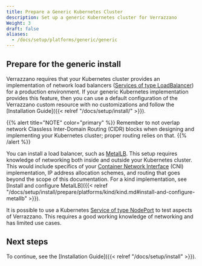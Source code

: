 ```yaml
---
title: Prepare a Generic Kubernetes Cluster
description: Set up a generic Kubernetes cluster for Verrazzano
Weight: 3
draft: false
aliases:
  - /docs/setup/platforms/generic/generic
---
```


## Prepare for the generic install

Verrazzano requires that your Kubernetes cluster provides an implementation of network load balancers ([Services of type LoadBalancer](https://kubernetes.io/docs/tasks/access-application-cluster/create-external-load-balancer/)) for a production environment. If your generic Kubernetes implementation provides this feature, then you can use a default configuration
of the Verrazzano custom resource with no customizations and follow the [Installation Guide]({{< relref "/docs/setup/install/" >}}).


{{% alert title="NOTE" color="primary" %}}
Remember to not overlap network Classless Inter-Domain Routing (CIDR) blocks when designing and implementing your Kubernetes cluster; proper routing relies on that.
{{% /alert %}}

You can install a load balancer, such as [MetalLB](https://metallb.universe.tf/). This setup requires knowledge of networking both
inside and outside your Kubernetes cluster. This would include specifics of your [Container Network Interface](https://kubernetes.io/docs/concepts/extend-kubernetes/compute-storage-net/network-plugins/) (CNI) implementation, IP address allocation schemes, and routing that goes beyond the scope of this documentation. For a kind implementation, see [Install and configure MetalLB]({{< relref "/docs/setup/install/prepare/platforms/kind/kind.md#install-and-configure-metallb" >}}).


It is possible to use a Kubernetes [Service of type NodePort](https://kubernetes.io/docs/concepts/services-networking/service/#nodeport) to test aspects of Verrazzano.
This requires a good working knowledge of networking and has limited use cases.

## Next steps

To continue, see the [Installation Guide]({{< relref "/docs/setup/install" >}}).
